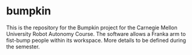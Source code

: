 # bumpkin
This is the repository for the Bumpkin project for the Carnegie Mellon University Robot Autonomy Course. The software allows a Franka arm to fist-bump people within its workspace. More details to be defined during the semester.
